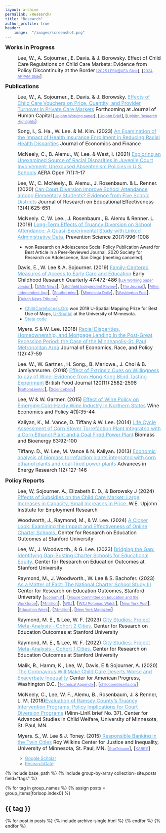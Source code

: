 ```yaml
---
layout: archive
permalink: /Research/
title: "Research"
author_profile: true
header:
	image:  "/images/screenshot.png"
---
```

   
  <dt><b><font size="4">Works in Progress</font></b></dt>



  <p>  

  <dd><font size="3">Lee, W., A. Sojourner., E. Davis. & J. Borowsky. Effect of Child Care Regulations on Child Care Markets: Evidence from Policy Discontinuity at the Border</font> [<a href="https://leex5089.github.io/revealjs_slide/Stateborder_LERA_slides_20250103.html"  target="_blank" style="font-size:12px; color:#6875e8">2025 LERA@AEA Slide</a>], [<a href="https://leex5089.github.io/revealjs_slide/Stateborder_APPAM_slides_20241122"  target="_blank" style="font-size:12px; color:#6875e8">2024 APPAM Slide</a>]</dd>

<dl>
	<dt><b><font size="4">Publications</font></b></dt>

   <p>  
 
  <dd><font size="3">Lee, W., A. Sojourner., E. Davis. & J. Borowsky. <a href="https://www.journals.uchicago.edu/doi/epdf/10.1086/734085" target="_blank" style="color:#60ade0">Effects of Child Care Vouchers on Price, Quantity, and Provider Turnover in Private Care Markets</a> Forthcoming at Journal of Human Capital</font> [<a href="https://research.upjohn.org/cgi/viewcontent.cgi?article=1413&context=up_workingpapers"  target="_blank" style="font-size:12px; color:#6875e8">Upjohn Working paper</a>], [<a href="https://research.upjohn.org/cgi/viewcontent.cgi?article=1064&context=up_policybriefs"  target="_blank" style="font-size:12px; color:#6875e8">Upjohn Brief</a>], [<a href="https://www.upjohn.org/research-highlights/subsidies-can-boost-child-care-availability-minimal-impact-cost"  target="_blank" style="font-size:12px; color:#6875e8">Upjohn Research Highlights</a>]</dd> 
  <p> 




   <dd><font size="3">Song, I., S. Ha., W. Lee. & M. Kim. (2023) <a href="https://link.springer.com/article/10.1007/s12197-023-09650-x#article-info" target="_blank" style="color:#60ade0">An Examination of the Impact of Health Insurance Enrollment in Reducing Racial Health Disparities</a> 
Journal of Economics and Finance </font></dd> 
   <p> 

  <dd><font size="3">McNeely, C., B. Alemu., W, Lee. & West, I. (2021) <a href="https://journals.sagepub.com/doi/full/10.1177/23328584211003132" target="_blank" style="color:#60ade0">Exploring an Unexamined Source of Racial Disparities in Juvenile Court Involvement: Unexcused Absenteeism Policies in U.S. Schools</a> 
AERA Open 7(1):1–17 </font></dd> 
   <p>   

  <dd><font size="3">Lee, W., C. McNeely., B. Alemu., J. Rosenbaum. & L. Renner. (2020) <a href="https://www.tandfonline.com/doi/full/10.1080/19345747.2020.1760976" target="_blank" style="color:#60ade0">Can Court Diversion Improve School Attendance among Elementary Students? Evidence from Five School Districts</a> Journal of Research on Educational Effectiveness 13(4):625-651</font></dd> 

  <p>
  <dd><font size="3">McNeely. C, W. Lee., J. Rosenbaum., B. Alemu & Renner. L. (2019) <a href="https://link.springer.com/article/10.1007/s11121-019-01027-z" target="_blank" style="color:#60ade0">Long-Term Effects of Truancy Diversion on School Attendance: A Quasi-Experimental Study with Linked Administrative Data.</a> Prevention Science 20(7):996-1008 </font>
  <ul>
  <li style="font-size:14px"> won Research on Adolescence Social Policy Publication Award for Best Article in a Peer-Reviewed Journal, 2020 Society for Research on Adolescence, San Diego [meeting canceled].</li>
</ul>
</dd>
 
<p>
  <dd><font size="3">Davis, E., W. Lee & A. Sojourner. (2019) <a href="https://www.sciencedirect.com/science/article/pii/S0885200618300851" target="_blank" style="color:#60ade0">Family-Centered Measures of Access to Early Care and Education</a>  Early Childhood Research Quarterly 47:472-486 [<a href="http://ftp.iza.org/dp11396.pdf"  target="_blank" style="font-size:12px; color:#6875e8">IZA Working paper version</a>], [<a href="https://twin-cities.umn.edu/news-events/new-university-minnesota-tool-reveals-child-care-access-challenges-across-state"  target="_blank" style="font-size:12px; color:#6875e8">UMN News</a>], [<a href="https://www.crowrivermedia.com/independentreview/news/education/litchfield-child-care-access-below-state-average-report-says/article_48b34d7c-30f1-57fa-952e-d1c9f6e7924a.html"  target="_blank" style="font-size:12px; color:#6875e8">Litchfield Independent Review</a>], [<a href="http://www.nujournal.com/news/local-news/2019/03/08/um-tool-shows-child-care-access-challenges/"  target="_blank" style="font-size:12px; color:#6875e8">The Journal</a>], [<a href="https://www.messagemedia.co/aitkin/news/local/revealing-local-child-care-access-challenges/article_c20d6c8a-4531-11e9-8c62-2f8e5d21f3d8.html"  target="_blank" style="font-size:12px; color:#6875e8">Aitkin Independent Age</a>], [<a href="http://www.southernminn.com/article_65842050-d32e-53f9-ba23-46065228926b.html"  target="_blank" style="font-size:12px; color:#6875e8">Southerminn</a>], [<a href="https://www.mndaily.com/article/2019/04/n-umn-researchers-create-child-care-access-tool"  target="_blank" style="font-size:12px; color:#6875e8">Minnesota Daily</a>], [<a href="https://www.washingtonpost.com/nation/2020/06/22/middle-income-rural-families-disproportionately-grapple-with-child-care-deserts-new-analysis-shows"  target="_blank" style="font-size:12px; color:#6875e8">Washington Post</a>], [<a href="https://www.duluthnewstribune.com/business/healthcare/6560965-University-of-Minnesota-child-care-research-finds-urban-rural-divide-including-in-Northland"  target="_blank" style="font-size:12px; color:#6875e8">Duluth News Tribune</a>]</font>


<ul>
  <li style="font-size:14px">  <a href="http://childcareaccess.org/"  target="_blank" style="color:#60ade0">ChildCareAccess.Org</a>  won 2019 U-Spatial Mapping Prize for Best Use of Maps, <a href="https://research.umn.edu/units/uspatial/" target="_blank" style="color:#60ade0">U-Spatial</a> at the University of Minnesota.</li>
    <li style="font-size:14px">  <a href="https://github.com/leex5089/childcareaccess"  target="_blank" style="color:#60ade0">Stata code</a> </li> 
</ul>

</dd>


<p>                               
  <dd><font size="3">Myers. S & W. Lee. (2018) <a href="https://link.springer.com/content/pdf/10.1007%2Fs41996-018-0018-4.pdf" target="_blank" style="color:#60ade0">Racial Disparities, Homeownership, and Mortgage Lending
in the Post-Great Recession Period: the Case of the Minneapolis-St. Paul
Metropolitan Area</a> Journal of Economics, Race, and Policy 1(2):47-59</font></dd>
<p>
  <dd><font size="3">Lee. W., W. Gartner., H. Song., B. Marlowe., J. Choi & B. Jamiyansuren. (2018) <a href="https://www.emeraldinsight.com/doi/full/10.1108/BFJ-01-2017-0041" target="_blank" style="color:#60ade0">Effect of Extrinsic Cues on Willingness to pay of Wine: Evidence from Hong Kong Blind Tasting Experiment</a> British Food Journal 120(11):2582-2598 [<a href="https://bottomlineinc.com/life/alcoholic-drinks/why-you-pay-too-much-for-wine" target="_blank" style="font-size:12px; color:#6875e8">BottomLineInc</a>], [<a href="https://www.sciencedaily.com/releases/2018/10/181023110548.htm" target="_blank" style="font-size:12px; color:#6875e8">ScienceDaily</a>]</font></dd> 
<p>
  <dd><font size="3">Lee, W & W. Gartner. (2015) <a href="https://www.sciencedirect.com/science/article/pii/S2212977415000149" target="_blank" style="color:#60ade0">Effect of Wine Policy on Emerging Cold-Hardy Wine Industry in Northern States</a> Wine Economics and Policy 4(1):35-44</font></dd>
<p>
  <dd><font size="3">Kaliyan, K., M. Vance, D. Tiffany & W. Lee. (2014) <a href="http://www.sciencedirect.com/science/article/pii/S0961953414000713" target="_blank" style="color:#60ade0">Life Cycle Assessment of Corn Stover Torrefaction Plant Integrated with a Corn Ethanol Plant and a Coal Fired Power Plant</a> Biomass and Bioenergy 63:92-100</font></dd>
<p>
  <dd><font size="3">Tiffany. D., W. Lee, M. Vance & N. Kaliyan. (2013) <a href="http://www.techno-press.org/?page=container&journal=eri&volume=1&num=2" target="_blank" style="color:#60ade0">Economic analysis of biomass torrefaction plants integrated with corn ethanol plants and coal-fired power plants</a> Advances in Energy Research 1(2):127-146</font></dd>
  <p> 
<dt><b><font size="4">Policy Reports</font></b></dt>
 <p> 
<dd><font size="3">Lee, W, Sojourner. A., Elizabeth E. D., &  Borowsky J (2024) <a href="https://research.upjohn.org/cgi/viewcontent.cgi?article=1064&context=up_policybriefs" target="_blank" style="color:#60ade0">Effects of Subsidies on the Child Care Market: Large Increases in Capacity,
Small Increases in Price. </a>W.E. Upjohn Institute for Employment Research</font></dd>
<p> 
<dd><font size="3">Woodworth, J., Raymond, M., & W. Lee. (2024) <a href="https://ncss3.stanford.edu/wp-content/uploads/2024/02/CREDO_PolicyBrief-Feb24.pdf" target="_blank" style="color:#60ade0">A Closer Look: Examining the Impact and Effectiveness of Online Charter Schools. </a>Center for Research on Education Outcomes at Stanford University</font></dd>
<p>
<dd><font size="3">Lee, W., J. Woodworth., & G. Lee. (2023) <a href="https://ncss3.stanford.edu/wp-content/uploads/2023/11/CREDO_PolicyBrief-Nov-R3.pdf" target="_blank" style="color:#60ade0">Bridging the Gap:
Identifying Gap-Busting Charter Schools for Educational Equity. </a>Center for Research on Education Outcomes at Stanford University</font></dd>
<p>              
<dd><font size="3">Raymond, M., J. Woodworth., W. Lee & S. Bachofer. (2023) <a href="https://ncss3.stanford.edu/wp-content/uploads/2023/06/Credo-NCSS3-Report.pdf" target="_blank" style="color:#60ade0">As a Matter of Fact: The National Charter School Study III</a>  Center for Research on Education Outcomes, Stanford University [<a href="https://www.economist.com/leaders/2024/02/01/the-evidence-in-favour-of-charter-schools-in-america-has-strengthened"  target="_blank" style="font-size:12px; color:#6875e8">Economist</a>], [<a href="https://edworkforce.house.gov/uploadedfiles/raymond_educ_and_workforce_mar_6_2024_final.pdf"  target="_blank" style="font-size:12px; color:#6875e8">House Committee on Education and the Workforce</a>], [<a href="https://www.the74million.org/article/14-charts-that-changed-the-way-we-looked-at-americas-schools-in-2023/"  target="_blank" style="font-size:12px; color:#6875e8">74million</a>], [<a href="https://www.wsj.com/articles/stanford-credo-charter-schools-study-student-performance-traditional-schools-education-math-reading-1d416fe5"  target="_blank" style="font-size:12px; color:#6875e8">WSJ</a>], [<a href="https://www.wsj.com/podcasts/opinion-potomac-watch/can-data-change-the-debate-on-charter-schools/13123885-7ef9-4124-8eed-634031efa5cb"  target="_blank" style="font-size:12px; color:#6875e8">WSJ Potomac Watch</a>], [<a href="https://nypost.com/2023/06/11/charter-schools-outperform-public-schools-in-us-with-ny-results-among-the-best-in-the-country-study/"  target="_blank" style="font-size:12px; color:#6875e8">New York Post</a>], [<a href="https://www.edweek.org/policy-politics/charter-schools-are-outperforming-traditional-public-schools-6-takeaways-from-a-new-study/2023/06"  target="_blank" style="font-size:12px; color:#6875e8">Education Week</a>], [<a href="https://www.the74million.org/article/national-study-of-1-8-million-charter-students-shows-charter-pupils-outperform-peers-at-traditional-public-schools/"  target="_blank" style="font-size:12px; color:#6875e8">74million</a>], [<a href="https://nymag.com/intelligencer/2023/06/charter-schools-evidence-study-national-better-credo-stanford.html"  target="_blank" style="font-size:12px; color:#6875e8">New York Magazine</a>] </font>
   <p> 
  <dd><font size="3">Raymond, M. E., & Lee, W. F. (2023) <a href="https://credo.stanford.edu/wp-content/uploads/2023/04/CityStudy_Cohort2_MetaAnalysis_FINAL.pdf" target="_blank" style="color:#60ade0">City Studies: Project Meta-Analysis - Cohort 2 Cities. </a>  Center for Research on Education Outcomes at Stanford University    </font></dd>
<p>       
  <dd><font size="3">Raymond, M. E., & Lee, W. F. (2022) <a href="https://credo.stanford.edu/wp-content/uploads/2023/04/CityStudy_Cohort1_MetaAnalysis_Final_20221114.pdf" target="_blank" style="color:#60ade0">City Studies: Project Meta-Analysis - Cohort 1 Cities. </a>  Center for Research on Education Outcomes at Stanford University    </font></dd>
<p>       
  <dd><font size="3">Malik, R., Hamm, K., Lee, W., Davis, E & Sojourner, A. (2020) <a href="https://www.americanprogress.org/issues/early-childhood/reports/2020/06/22/486433/coronavirus-will-make-child-care-deserts-worse-exacerbate-inequality/" target="_blank" style="color:#60ade0">The Coronavirus Will Make Child Care Deserts Worse and Exacerbate Inequality</a>  Center for American Progress, Washington D.C.  [<a href="https://cdn.americanprogress.org/content/uploads/2020/06/18081719/Child-Care-Deserts-Methodology.pdf"  target="_blank" style="font-size:12px; color:#6875e8">Technical Appendix</a>], [<a href="https://childcaredeserts.org"  target="_blank" style="font-size:12px; color:#6875e8">childcaredeserts.org</a>]  </font></dd>
<p>      
  <dd><font size="3">McNeely, C., Lee, W. F., Alemu, B., Rosenbaum, J. & Renner, L. M. (2018)<a href="https://cascw.umn.edu/wp-content/uploads/2019/02/ML-Brief-37_WEB_508.pdf" target="_blank" style="color:#60ade0">Evaluation of Ramsey County’s Truancy Intervention Programs: Policy Implications for Court Diversion Programs</a>   (Minn-LInK brief No. 37). Center for Advanced Studies in Child Welfare, University of Minnesota, St. Paul, MN. </font></dd>
<p>       
  <dd><font size="3">Myers. S., W. Lee & J. Toney. (2015)<a href="https://drive.google.com/open?id=0B2L0_Tafp1oBRVN6dHdCOTBjTTg" target="_blank" style="color:#60ade0"> Responsible Banking in the Twin Cities</a>  Roy Wilkins Center for Justice and Inequality, University of Minnesota, St. Paul, MN.  [<a href="http://www.startribune.com/st-paul-city-council-looks-to-banks-to-help-reduce-racial-disparities/412483143/" target="_blank" style="font-size:12px; color:#6875e8">StarTribune</a>], [<a href="https://www.kare11.com/article/news/local/study-finds-lending-discrimination-in-twin-cities/105436195" target="_blank" style="font-size:12px; color:#6875e8">KARE11</a>]</font> </dd>
<p>                            
  <dd>   
  <ul style="list-style-type:circle">
  <li><a href="https://scholar.google.com/citations?user=6ezo0KkAAAAJ&hl=en" target="_blank" style="color:#60ade0">Google Scholar</a></li>
  <li><a href="https://www.researchgate.net/profile/Won_Fy_Lee" target="_blank" style="color:#60ade0">ResearchGate</a></li> 
</ul>
 </dd>

{% include base_path %}
{% include group-by-array collection=site.posts field="tags" %}

{% for tag in group_names %}
  {% assign posts = group_items[forloop.index0] %}
  <h2 id="{{ tag | slugify }}" class="archive__subtitle">{{ tag }}</h2>
  {% for post in posts %}
    {% include archive-single.html %}
  {% endfor %}
{% endfor %}